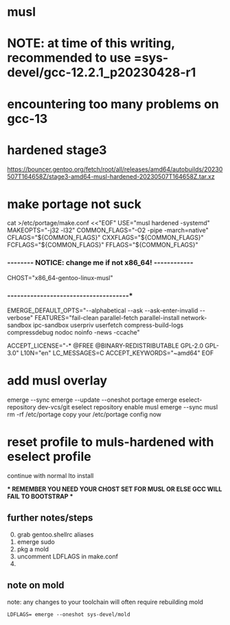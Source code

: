 # musl

# NOTE: at time of this writing, recommended to use =sys-devel/gcc-12.2.1_p20230428-r1
#       encountering too many problems on gcc-13

# hardened stage3
https://bouncer.gentoo.org/fetch/root/all/releases/amd64/autobuilds/20230507T164658Z/stage3-amd64-musl-hardened-20230507T164658Z.tar.xz

# make portage not suck

cat >/etc/portage/make.conf <<"EOF"
USE="musl hardened -systemd"
MAKEOPTS="-j32 -l32"
COMMON_FLAGS="-O2 -pipe -march=native"
CFLAGS="${COMMON_FLAGS}"
CXXFLAGS="${COMMON_FLAGS}"
FCFLAGS="${COMMON_FLAGS}"
FFLAGS="${COMMON_FLAGS}"

### -*-*-*-*-*-*-*-* NOTICE: change me if not x86_64! -*-*-*-*-*-*-*-*-*-*-*-*
CHOST="x86_64-gentoo-linux-musl"
### -*-*-*-*-*-*-*-*-*-*-*-*-*-*-*-*-*-*-*-*-*-*-*-*-*-*-*-*-*-*-*-*-*-*-*-*-*

EMERGE_DEFAULT_OPTS="--alphabetical --ask --ask-enter-invalid --verbose"
FEATURES="fail-clean parallel-fetch parallel-install network-sandbox ipc-sandbox userpriv userfetch compress-build-logs compressdebug nodoc noinfo -news -ccache"

ACCEPT_LICENSE="-* @FREE @BINARY-REDISTRIBUTABLE GPL-2.0 GPL-3.0"
L10N="en"
LC_MESSAGES=C
ACCEPT_KEYWORDS="~amd64"
EOF

# add musl overlay

emerge --sync
emerge --update --oneshot portage
emerge eselect-repository dev-vcs/git
eselect repository enable musl
emerge --sync musl
rm -rf /etc/portage
copy your /etc/portage config now
# reset profile to muls-hardened with eselect profile
continue with normal lto install

**\* REMEMBER YOU NEED YOUR CHOST SET FOR MUSL OR ELSE GCC WILL FAIL TO BOOTSTRAP \***

## further notes/steps
0. grab gentoo.shellrc aliases
1. emerge sudo
2. pkg a mold
3. uncomment LDFLAGS in make.conf
4.

## note on mold

note: any changes to your toolchain will often require rebuilding mold

```
LDFLAGS= emerge --oneshot sys-devel/mold
```
